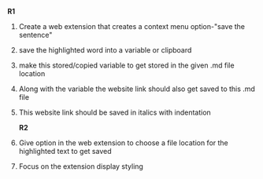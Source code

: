 **R1**

1. Create a web extension that creates a context menu option-"save the sentence"
2. save the highlighted word into a variable or clipboard
3. make this stored/copied variable to get stored in the given .md file location
4. Along with the variable the website link should also get saved to this .md file
5. This website link should be saved in italics with indentation

   **R2**

6. Give option in the web extension to choose a file location for the highlighted text to get saved
7. Focus on the extension display styling
